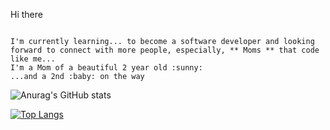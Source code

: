 Hi there
```

I'm currently learning... to become a software developer and looking forward to connect with more people, especially, ** Moms ** that code like me...
I'm a Mom of a beautiful 2 year old :sunny:
...and a 2nd :baby: on the way 
```
![Anurag's GitHub stats](https://github-readme-stats.vercel.app/api?username=yyenph&show_icons=true&theme=cobalt)

[![Top Langs](https://github-readme-stats.vercel.app/api/top-langs/?username=yyenph&exclude_repo=github-readme-stats,yyenph.github.io)](https://github.com/yyenph/github-readme-stats)

